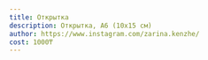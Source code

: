 ```yaml
---
title: Открытка
description: Открытка, А6 (10х15 см)
author: https://www.instagram.com/zarina.kenzhe/
cost: 1000₸
---
```

